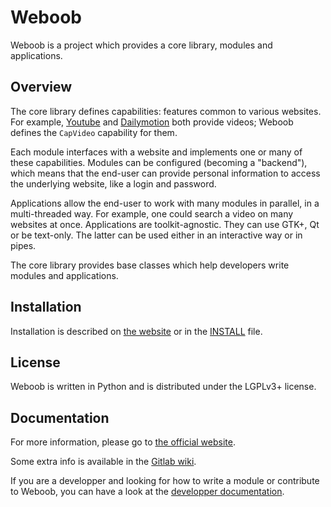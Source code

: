 Weboob
======


Weboob is a project which provides a core library, modules and applications.

## Overview

The core library defines capabilities: features common to various websites.
For example, [Youtube](http://www.youtube.com/) and
[Dailymotion](http://www.dailymotion.com/) both provide videos; Weboob defines
the `CapVideo` capability for them.

Each module interfaces with a website and implements one or many of these
capabilities. Modules can be configured (becoming a "backend"), which means
that the end-user can provide personal information to access the underlying
website, like a login and password.

Applications allow the end-user to work with many modules in parallel,
in a multi-threaded way. For example, one could search a video on
many websites at once. Applications are toolkit-agnostic. They can use GTK+,
Qt or be text-only. The latter can be used either in an interactive way
or in pipes.

The core library provides base classes which help developers write
modules and applications.


## Installation

Installation is described on [the website](http://weboob.org) or in the
[INSTALL](INSTALL) file.

## License

Weboob is written in Python and is distributed under the LGPLv3+ license.

## Documentation

For more information, please go to [the official website](http://weboob.org/).

Some extra info is available in the [Gitlab
wiki](https://git.weboob.org/weboob/devel/wikis/home).

If you are a developper and looking for how to write a module or contribute to
Weboob, you can have a look at the [developper documentation](http://dev.weboob.org/).
